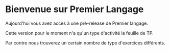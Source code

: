 # Bienvenue sur Premier Langage

Aujourd'hui vous avez accès à une pré-release de Premier langage.

Cette version pour le moment n'a qu'un type d'activité la feuille de TP.

Par contre nous trouverez un certain nombre de type d'exercices différents.
